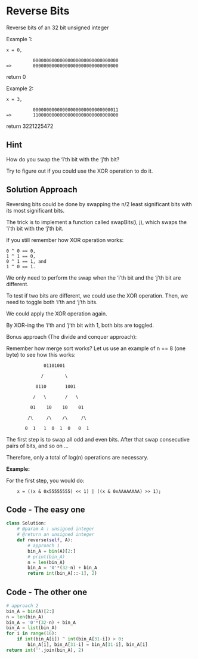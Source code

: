 # Reverse Bits

Reverse bits of an 32 bit unsigned integer

Example 1:

```
x = 0,

          00000000000000000000000000000000
=>        00000000000000000000000000000000
```

return 0

Example 2:

```
x = 3,

          00000000000000000000000000000011
=>        11000000000000000000000000000000
```

return 3221225472

## Hint

How do you swap the ‘i’th bit with the ‘j’th bit?

Try to figure out if you could use the XOR operation to do it.

## Solution Approach

Reversing bits could be done by swapping the n/2 least significant bits with its most significant bits.

The trick is to implement a function called swapBits(i, j), which swaps the ‘i’th bit with the ‘j’th bit.

If you still remember how XOR operation works:

```
0 ^ 0 == 0,
1 ^ 1 == 0,
0 ^ 1 == 1, and
1 ^ 0 == 1.
```

We only need to perform the swap when the ‘i’th bit and the ‘j’th bit are different.

To test if two bits are different, we could use the XOR operation. Then, we need to toggle both ‘i’th and ‘j’th bits.

We could apply the XOR operation again.

By XOR-ing the ‘i’th and ‘j’th bit with 1, both bits are toggled.

Bonus approach (The divide and conquer approach):

Remember how merge sort works? Let us use an example of n == 8 (one byte) to see how this works:

```
              01101001

             /        \

           0110       1001

          /   \       /   \

         01    10    10    01

        /\     /\    /\     /\

       0  1   1  0  1  0   0  1
```

The first step is to swap all odd and even bits. After that swap consecutive pairs of bits, and so on …

Therefore, only a total of log(n) operations are necessary.

**Example:**

For the first step, you would do:

```
    x = ((x & 0x55555555) << 1) | ((x & 0xAAAAAAAA) >> 1);
```

## Code - The easy one

```py
class Solution:
    # @param A : unsigned integer
    # @return an unsigned integer
    def reverse(self, A):
        # approach 1
        bin_A = bin(A)[2:]
        # print(bin_A)
        n = len(bin_A)
        bin_A = '0'*(32-n) + bin_A
        return int(bin_A[::-1], 2)
```

## Code - The other one

```py
# approach 2
bin_A = bin(A)[2:]
n = len(bin_A)
bin_A = '0'*(32-n) + bin_A
bin_A = list(bin_A)
for i in range(16):
    if int(bin_A[i]) ^ int(bin_A[31-i]) > 0:
        bin_A[i], bin_A[31-i] = bin_A[31-i], bin_A[i]
return int(''.join(bin_A), 2)
```
